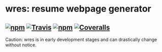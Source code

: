 # wres: resume webpage generator
[![npm](https://img.shields.io/npm/v/wres.svg)](https://www.npmjs.com/package/wres) [![Travis](https://img.shields.io/travis/CmStar283/wres.svg)](https://travis-ci.org/CmStar283/wres) [![npm](https://img.shields.io/npm/l/wres.svg)](https://www.apache.org/licenses/LICENSE-2.0) [![Coveralls](https://img.shields.io/coveralls/CmStar283/wres.svg)](https://coveralls.io/github/CmStar283/wres)
---
Caution: wres is in early development stages and can drastically change without notice.
